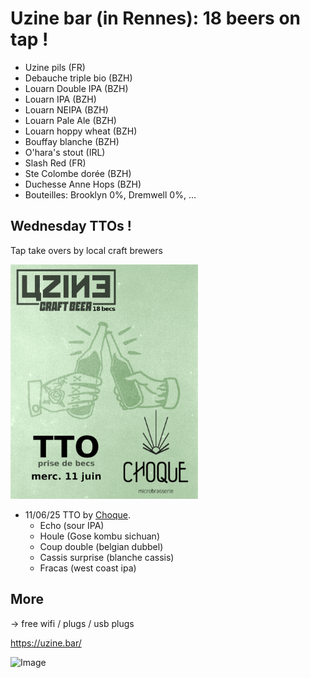 # Uzine bar (in Rennes): 18 beers on tap !

* Uzine pils (FR)
* Debauche triple bio (BZH)
* Louarn Double IPA (BZH)
* Louarn IPA (BZH)
* Louarn NEIPA (BZH)
* Louarn Pale Ale (BZH)
* Louarn hoppy wheat (BZH)
* Bouffay blanche (BZH)
* O'hara's stout (IRL)
* Slash Red (FR)
* Ste Colombe dorée (BZH)
* Duchesse Anne Hops (BZH)
* Bouteilles: Brooklyn 0%, Dremwell 0%, ...

## Wednesday TTOs !
Tap take overs by local craft brewers

<img src="TTO_choque.png" alt="drawing" width="300"/>

* 11/06/25 TTO by [Choque](https://www.choquemicrobrasserie.fr/).
  * Echo (sour IPA)
  * Houle (Gose kombu sichuan)
  * Coup double (belgian dubbel)
  * Cassis surprise (blanche cassis)
  * Fracas (west coast ipa)  

## More

-> free wifi / plugs / usb plugs

https://uzine.bar/

![Image](http://uzine.bar/wp-content/uploads/2021/10/logo-uzine_300.jpg)
